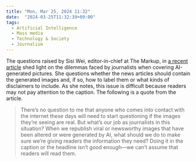 ```yaml
---
title: "Mon, Mar 25, 2024 11:32"
date:  "2024-03-25T11:32:39+09:00"
tags:
  - Artificial Intelligence
  - Mass media
  - Technology & Society
  - Journalism
---
```


The questions raised by Sisi Wei, editor-in-chief at The Markup, in [a recent article](https://web.archive.org/web/20240325023354/https://themarkup.org/hello-world/2024/03/23/trump-kate-and-a-misplaced-shark) shed light on the dilemmas faced by journalists when covering AI-generated pictures. She questions whether the news articles should contain the generated images and, if so, how to label them or what kinds of disclaimers to include. As she notes, this issue is difficult because readers may not pay attention to the caption. The following is a quote from the article.

> There’s no question to me that anyone who comes into contact with the internet these days will need to start questioning if the images they’re seeing are real. But what’s our job as journalists in this situation? When we republish viral or newsworthy images that have been altered or were generated by AI, what should we do to make sure we’re giving readers the information they need? Doing it in the caption or the headline isn’t good enough—we can’t assume that readers will read them.
